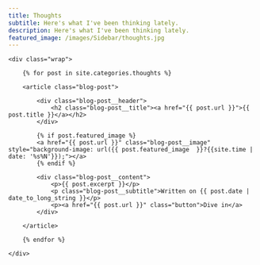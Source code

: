 ```yaml
---
title: Thoughts
subtitle: Here's what I've been thinking lately.
description: Here's what I've been thinking lately.
featured_image: /images/Sidebar/thoughts.jpg
---
```


<section class="blog single">

	<div class="wrap">

		{% for post in site.categories.thoughts %}

		<article class="blog-post">

			<div class="blog-post__header">
				<h2 class="blog-post__title"><a href="{{ post.url }}">{{ post.title }}</a></h2>
			</div>

			{% if post.featured_image %}
			<a href="{{ post.url }}" class="blog-post__image" style="background-image: url({{ post.featured_image  }}?{{site.time | date: '%s%N'}});"></a>
			{% endif %}

			<div class="blog-post__content">
				<p>{{ post.excerpt }}</p>
				<p class="blog-post__subtitle">Written on {{ post.date | date_to_long_string }}</p>
				<p><a href="{{ post.url }}" class="button">Dive in</a>
			</div>

		</article>

		{% endfor %}

	</div>

</section>
